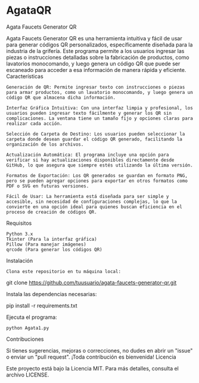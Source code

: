 # AgataQR
Agata Faucets Generator QR

Agata Faucets Generator QR es una herramienta intuitiva y fácil de usar para generar códigos QR personalizados, específicamente diseñada para la industria de la grifería. Este programa permite a los usuarios ingresar las piezas o instrucciones detalladas sobre la fabricación de productos, como lavatorios monocomando, y luego genera un código QR que puede ser escaneado para acceder a esa información de manera rápida y eficiente.
Características

    Generación de QR: Permite ingresar texto con instrucciones o piezas para armar productos, como un lavatorio monocomando, y luego genera un código QR que almacena dicha información.

    Interfaz Gráfica Intuitiva: Con una interfaz limpia y profesional, los usuarios pueden ingresar texto fácilmente y generar los QR sin complicaciones. La ventana tiene un tamaño fijo y opciones claras para realizar cada acción.

    Selección de Carpeta de Destino: Los usuarios pueden seleccionar la carpeta donde desean guardar el código QR generado, facilitando la organización de los archivos.

    Actualización Automática: El programa incluye una opción para verificar si hay actualizaciones disponibles directamente desde GitHub, lo que asegura que siempre estés utilizando la última versión.

    Formatos de Exportación: Los QR generados se guardan en formato PNG, pero se pueden agregar opciones para exportar en otros formatos como PDF o SVG en futuras versiones.

    Fácil de Usar: La herramienta está diseñada para ser simple y accesible, sin necesidad de configuraciones complejas, lo que la convierte en una opción ideal para quienes buscan eficiencia en el proceso de creación de códigos QR.

Requisitos

    Python 3.x
    Tkinter (Para la interfaz gráfica)
    Pillow (Para manejar imágenes)
    qrcode (Para generar los códigos QR)

Instalación

    Clona este repositorio en tu máquina local:

git clone https://github.com/tuusuario/agata-faucets-generator-qr.git

Instala las dependencias necesarias:

pip install -r requirements.txt

Ejecuta el programa:

    python Agata1.py

Contribuciones

Si tienes sugerencias, mejoras o correcciones, no dudes en abrir un "issue" o enviar un "pull request". ¡Toda contribución es bienvenida!
Licencia

Este proyecto está bajo la Licencia MIT. Para más detalles, consulta el archivo LICENSE.
